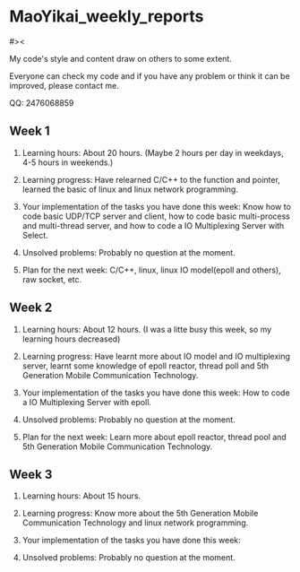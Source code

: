 # MaoYikai_weekly_reports
#><

My code's style and content draw on others to some extent.

Everyone can check my code and if you have any problem or think it can be improved, please contact me.

QQ: 2476068859
## Week 1
1. Learning hours: About 20 hours. (Maybe 2 hours per day in weekdays, 4-5 hours in weekends.)

2. Learning progress: Have relearned C/C++ to the function and pointer, learned the basic of linux and linux network programming.

3. Your implementation of the tasks you have done this week: Know how to code basic UDP/TCP server and client, how to code basic multi-process and multi-thread        server, and how to code a IO Multiplexing Server with Select.

4. Unsolved problems: Probably no question at the moment.

5. Plan for the next week: C/C++, linux, linux IO model(epoll and others), raw socket, etc.

## Week 2

1. Learning hours: About 12 hours. (I was a litte busy this week, so my learning hours decreased)

2. Learning progress: Have learnt more about IO model and IO multiplexing server, learnt some knowledge of epoll reactor, thread poll and 5th Generation Mobile Communication Technology.

3. Your implementation of the tasks you have done this week: How to code a IO Multiplexing Server with epoll.

4. Unsolved problems: Probably no question at the moment.

5. Plan for the next week: Learn more about epoll reactor, thread pool and 5th Generation Mobile Communication Technology.

## Week 3

1. Learning hours: About 15 hours. 

2. Learning progress: Know more about the 5th Generation Mobile Communication Technology and linux network programming.

3. Your implementation of the tasks you have done this week: 

4. Unsolved problems: Probably no question at the moment.



